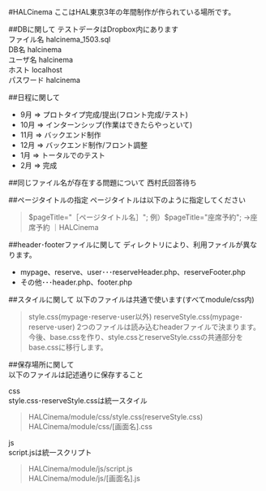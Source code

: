 #HALCinema
ここはHAL東京3年の年間制作が作られている場所です。

##DBに関して
テストデータはDropbox内にあります   
ファイル名 halcinema_1503.sql  
DB名 halcinema  
ユーザ名 halcinema  
ホスト localhost  
パスワード halcinema   


##日程に関して
* 9月 => プロトタイプ完成/提出(フロント完成/テスト)  
* 10月 => インターンシップ(作業はできたらやっといて)  
* 11月 => バックエンド制作  
* 12月 => バックエンド制作/フロント調整  
* 1月 => トータルでのテスト  
* 2月 => 完成  


##同じファイル名が存在する問題について
西村氏回答待ち


##ページタイトルの指定
ページタイトルは以下のように指定してください 
>$pageTitle="［ページタイトル名］";  
>例）$pageTitle="座席予約"; →座席予約 ｜HALCinema


##header･footerファイルに関して
ディレクトリにより、利用ファイルが異なります。
* mypage、reserve、user･･･reserveHeader.php、reserveFooter.php 
* その他･･･header.php、footer.php


##スタイルに関して
以下のファイルは共通で使います(すべてmodule/css内)
>style.css(mypage･reserve･user以外)
>reserveStyle.css(mypage･reserve･user)
2つのファイルは読み込むheaderファイルで決まります。
今後、base.cssを作り、style.cssとreserveStyle.cssの共通部分をbase.cssに移行します。


##保存場所に関して  
以下のファイルは記述通りに保存すること 

css  
style.css･reserveStyle.cssは統一スタイル  
>HALCinema/module/css/style.css(reserveStyle.css)  
>HALCinema/module/css/[画面名].css  

js  
script.jsは統一スクリプト  
>HALCinema/module/js/script.js  
>HALCinema/module/js/[画面名].js  

